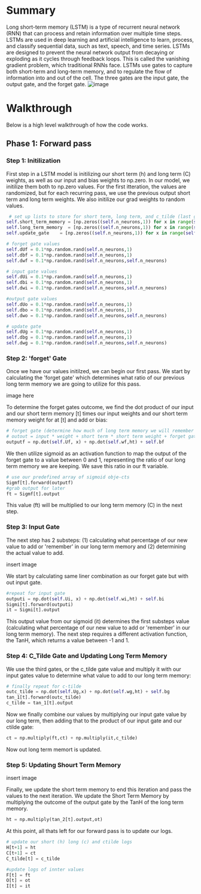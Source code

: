# Summary

Long short-term memory (LSTM) is a type of recurrent neural network (RNN) that can process and retain information over multiple time steps. LSTMs are used in deep learning and artificial intelligence to learn, process, and classify sequential data, such as text, speech, and time series.
LSTMs are designed to prevent the neural network output from decaying or exploding as it cycles through feedback loops. This is called the vanishing gradient problem, which traditional RNNs face. LSTMs use gates to capture both short-term and long-term memory, and to regulate the flow of information into and out of the cell. The three gates are the input gate, the output gate, and the forget gate.
![image](https://github.com/user-attachments/assets/3b00d17d-4b4c-4be0-aebb-46a5709a2350)

# Walkthrough

Below is a high level walkthrough of how the code works.

## Phase 1: Forward pass

### Step 1: Initilization

First step in a LSTM model is initilizing our short term (h) and long term (C) weights, as well as our input and bias weights to np.zero. In our model, we initilize them both to np.zero values. For the first itteration, the values are randomized, but for each recurring pass, we use the previous output short term and long term weights. We also initilize our grad weights to random values.

```python
 # set up lists to store for short term, long term, and c_tilde (last gate) states at timestamps 0 to t
self.short_term_memory = [np.zeros((self.n_neurons,1)) for x in range(self.max_vector+1)]
self.long_term_memory  = [np.zeros((self.n_neurons,1)) for x in range(self.max_vector+1)]
self.update_gate    = [np.zeros((self.n_neurons,1)) for x in range(self.max_vector)]

# forget gate values
self.dUf = 0.1*np.random.rand(self.n_neurons,1)
self.dbf = 0.1*np.random.rand(self.n_neurons,1)
self.dwf = 0.1*np.random.rand(self.n_neurons,self.n_neurons)

# input gate values
self.dUi = 0.1*np.random.rand(self.n_neurons,1)
self.dbi = 0.1*np.random.rand(self.n_neurons,1)
self.dwi = 0.1*np.random.rand(self.n_neurons,self.n_neurons)

#output gate values
self.dUo = 0.1*np.random.rand(self.n_neurons,1)
self.dbo = 0.1*np.random.rand(self.n_neurons,1)
self.dwo = 0.1*np.random.rand(self.n_neurons,self.n_neurons)

# update gate
self.dUg = 0.1*np.random.rand(self.n_neurons,1)
self.dbg = 0.1*np.random.rand(self.n_neurons,1)
self.dwg = 0.1*np.random.rand(self.n_neurons,self.n_neurons)
```

### Step 2: 'forget' Gate

Once we have our values initilzed, we can begin our first pass. We start by calculating the 'forget gate' which determines what ratio of our previous long term memory we are going to utilize for this pass.

image here

To determine the forget gates outcome, we find the dot product of our input and our short term memory [t] times our input weights and our short term memory weight for at [t] and add or bias:

```python
# forget gate (determine how much of long term memory we will remember or 'forget')
# outout = input * weight + short term * short term weight + forget gate bias
outputf = np.dot(self.Uf, x) + np.dot(self.wf,ht) + self.bf
```

We then utilize sigmoid as an activation function to map the output of the forget gate to a value between 0 and 1, representing the ratio of our long term memory we are keeping. We save this ratio in our ft variable.

```python
# use our predefined array of sigmoid obje-cts
Sigmf[t].forward(outputf)
#grab output for later
ft = Sigmf[t].output
```

This value (ft) will be multiplied to our long term memory (C) in the next step.

### Step 3: Input Gate

The next step has 2 substeps: (1) calculating what percentage of our new value to add or 'remember' in our long term memory and (2) determining the actual value to add.

insert image

We start by calculating same liner combination as our forget gate but with out input gate.

```python
#repeat for input gate
outputi = np.dot(self.Ui, x) + np.dot(self.wi,ht) + self.bi
Sigmi[t].forward(outputi)
it = Sigmi[t].output
```

This output value from our sigmoid (it) determines the first substeps value (calculating what percentage of our new value to add or 'remember' in our long term memory). The next step requires a different activation function, the TanH, which returns a value between -1 and 1.

### Step 4: C_Tilde Gate and Updating Long Term Memory

We use the third gates, or the c_tilde gate value and multiply it with our input gates value to determine what value to add to our long term memory:

```python
# finally repeat for c-tilde
outc_tilde = np.dot(self.Ug,x) + np.dot(self.wg,ht) + self.bg
tan_1[t].forward(outc_tilde)
c_tilde = tan_1[t].output
```

Now we finally combine our values by multiplying our input gate value by our long term, then adding that to the product of our input gate and our ctilde gate:

```python
ct = np.multiply(ft,ct) + np.multiply(it,c_tilde)
```

Now out long term memort is updated.

### Step 5: Updating Shourt Term Memory

insert image

Finally, we update the short term memory to end this iteration and pass the values to the next iteration.
We update the Short Term Memory by multiplying the outcome of the output gate by the TanH of the long term memory.

```python
ht = np.multiply(tan_2[t].output,ot)
```

At this point, all thats left for our forward pass is to update our logs.

```python
# update our short (h) long (c) and ctilde logs
H[t+1] = ht
C[t+1] = ct
C_tilde[t] = c_tilde

#update logs of innter values
F[t] = ft
O[t] = ot
I[t] = it
```
